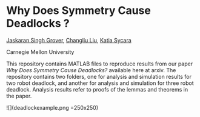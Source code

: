 # Why Does Symmetry Cause Deadlocks ?
[Jaskaran Singh Grover](https://www.ri.cmu.edu/ri-people/jaskaran-grover/), [Changliu Liu](http://www.cs.cmu.edu/~cliu6/), [Katia Sycara](http://www.cs.cmu.edu/~sycara/)

Carnegie Mellon University

This repository contains MATLAB files to reproduce results from our paper *Why Does Symmetry Cause Deadlocks?* available here at arxiv. The repository contains two folders, one for analysis and simulation results for two robot deadlock, and another for analysis and simulation for three robot deadlock. Analysis results refer to proofs of the lemmas and theorems in the paper.

![](deadlockexample.png =250x250)
